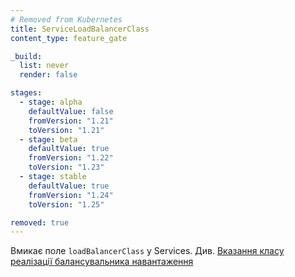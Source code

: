 ```yaml
---
# Removed from Kubernetes
title: ServiceLoadBalancerClass
content_type: feature_gate

_build:
  list: never
  render: false

stages:
  - stage: alpha 
    defaultValue: false
    fromVersion: "1.21"
    toVersion: "1.21"
  - stage: beta 
    defaultValue: true
    fromVersion: "1.22"
    toVersion: "1.23"    
  - stage: stable
    defaultValue: true
    fromVersion: "1.24"
    toVersion: "1.25"    

removed: true
---
```

Вмикає поле `loadBalancerClass` у Services. Див.
[Вказання класу реалізації балансувальника навантаження](/docs/concepts/services-networking/service/#load-balancer-class)
